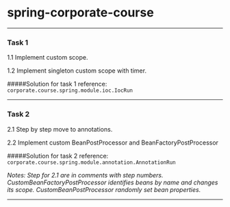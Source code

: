 # spring-corporate-course
___
### Task 1
1.1 Implement custom scope.

1.2 Implement singleton custom scope with timer.

#####Solution for task 1 reference:
`corporate.course.spring.module.ioc.IocRun`
___
### Task 2
2.1 Step by step move to annotations.

2.2 Implement custom BeanPostProcessor and BeanFactoryPostProcessor

#####Solution for task 2 reference:
`corporate.course.spring.module.annotation.AnnotationRun`

_Notes:
Step for 2.1 are in comments with step numbers.
CustomBeanFactoryPostProcessor identifies beans by name and changes its scope.
CustomBeanPostProcessor randomly set bean properties._
___
